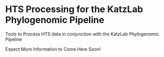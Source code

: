 # HTS Processing for the KatzLab Phylogenomic Pipeline

Tools to Process HTS data in conjunction with the KatzLab Phylogenomic Pipeline

Expect More Information to Come Here Soon!
